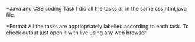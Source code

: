 *Java and CSS coding Task
  I did all the tasks all in the same css,html,java file.

  
*Format
  All the tasks are appriopriately labelled according to each task.
  To check output just open it with live using any web browser
